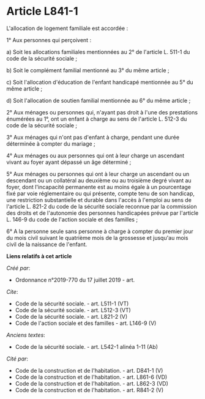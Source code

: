# Article L841-1

L'allocation de logement familiale est accordée : 

1° Aux personnes qui perçoivent : 

a) Soit les allocations familiales mentionnées au 2° de l'article L. 511-1 du code de la sécurité sociale ; 

b) Soit le complément familial mentionné au 3° du même article ; 

c) Soit l'allocation d'éducation de l'enfant handicapé mentionnée au 5° du même article ; 

d) Soit l'allocation de soutien familial mentionnée au 6° du même article ; 

2° Aux ménages ou personnes qui, n'ayant pas droit à l'une des prestations énumérées au 1°, ont un enfant à charge au sens de
l'article L. 512-3 du code de la sécurité sociale ; 

3° Aux ménages qui n'ont pas d'enfant à charge, pendant une durée déterminée à compter du mariage ; 

4° Aux ménages ou aux personnes qui ont à leur charge un ascendant vivant au foyer ayant dépassé un âge déterminé ; 

5° Aux ménages ou personnes qui ont à leur charge un ascendant ou un descendant ou un collatéral au deuxième ou au troisième
degré vivant au foyer, dont l'incapacité permanente est au moins égale à un pourcentage fixé par voie réglementaire ou qui
présente, compte tenu de son handicap, une restriction substantielle et durable dans l'accès à l'emploi au sens de l'article
L. 821-2 du code de la sécurité sociale reconnue par la commission des droits et de l'autonomie des personnes handicapées
prévue par l'article L. 146-9 du code de l'action sociale et des familles ; 

6° A la personne seule sans personne à charge à compter du premier jour du mois civil suivant le quatrième mois de la
grossesse et jusqu'au mois civil de la naissance de l'enfant.

**Liens relatifs à cet article**

_Créé par_:

  - Ordonnance n°2019-770 du 17 juillet 2019 - art.

_Cite_:

  - Code de la sécurité sociale. - art. L511-1 (VT)
  - Code de la sécurité sociale. - art. L512-3 (VT)
  - Code de la sécurité sociale. - art. L821-2 (V)
  - Code de l'action sociale et des familles - art. L146-9 (V)

_Anciens textes_:

  - Code de la sécurité sociale. - art. L542-1 alinéa 1-11 (Ab)

_Cité par_:

  - Code de la construction et de l'habitation. - art. D841-1 (V)
  - Code de la construction et de l'habitation. - art. L861-6 (VD)
  - Code de la construction et de l'habitation. - art. L862-3 (VD)
  - Code de la construction et de l'habitation. - art. R841-2 (V)
